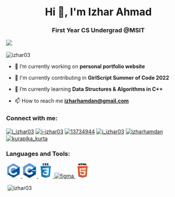 <h1 align="center">Hi 👋, I'm Izhar Ahmad</h1>
<h3 align="center">First Year CS Undergrad @MSIT</h3>
<a href="https://github.com/DenverCoder1/readme-typing-svg"><img src="https://readme-typing-svg.herokuapp.com?&font=IBM+Plex+Sans&color=abcdef&size=20&lines=Welcome+to+my+GitHub+Profile!;I'm+a+Web+Developer.;I'm+a+Computer+Science+Student;I+like+working+on+algorithms." /></a>


<p align="left"> <img src="https://komarev.com/ghpvc/?username=izhar03&label=Profile%20views&color=0e75b6&style=flat" alt="izhar03" /> </p>

- 🔭 I’m currently working on **personal portfolio website**

- 🌟 I'm currently contributing in **GirlScript Summer of Code 2022** 

- 🌱 I’m currently learning **Data Structures & Algorithms in C++**

- 📫 How to reach me **izharhamdan@gmail.com**

<h3 align="left">Connect with me:</h3>
<p align="left">
<a href="https://twitter.com/i_izhar03" target="blank"><img align="center" src="https://raw.githubusercontent.com/rahuldkjain/github-profile-readme-generator/master/src/images/icons/Social/twitter.svg" alt="i_izhar03" height="30" width="40" /></a>
<a href="https://linkedin.com/in/i-izhar03" target="blank"><img align="center" src="https://raw.githubusercontent.com/rahuldkjain/github-profile-readme-generator/master/src/images/icons/Social/linked-in-alt.svg" alt="i-izhar03" height="30" width="40" /></a>
<a href="https://stackoverflow.com/users/13734944" target="blank"><img align="center" src="https://raw.githubusercontent.com/rahuldkjain/github-profile-readme-generator/master/src/images/icons/Social/stack-overflow.svg" alt="13734944" height="30" width="40" /></a>
<a href="https://instagram.com/i_izhar03" target="blank"><img align="center" src="https://raw.githubusercontent.com/rahuldkjain/github-profile-readme-generator/master/src/images/icons/Social/instagram.svg" alt="i_izhar03" height="30" width="40" /></a>
<a href="https://www.hackerrank.com/izharhamdan" target="blank"><img align="center" src="https://raw.githubusercontent.com/rahuldkjain/github-profile-readme-generator/master/src/images/icons/Social/hackerrank.svg" alt="izharhamdan" height="30" width="40" /></a>
<a href="https://codeforces.com/profile/kurapika_kurta" target="blank"><img align="center" src="https://raw.githubusercontent.com/rahuldkjain/github-profile-readme-generator/master/src/images/icons/Social/codeforces.svg" alt="kurapika_kurta" height="30" width="40" /></a>
</p>

<h3 align="left">Languages and Tools:</h3>
<p align="left"> <a href="https://www.cprogramming.com/" target="_blank" rel="noreferrer"> <img src="https://raw.githubusercontent.com/devicons/devicon/master/icons/c/c-original.svg" alt="c" width="40" height="40"/> </a> <a href="https://www.w3schools.com/cpp/" target="_blank" rel="noreferrer"> <img src="https://raw.githubusercontent.com/devicons/devicon/master/icons/cplusplus/cplusplus-original.svg" alt="cplusplus" width="40" height="40"/> </a> <a href="https://www.w3schools.com/css/" target="_blank" rel="noreferrer"> <img src="https://raw.githubusercontent.com/devicons/devicon/master/icons/css3/css3-original-wordmark.svg" alt="css3" width="40" height="40"/> </a> <a href="https://www.figma.com/" target="_blank" rel="noreferrer"> <img src="https://www.vectorlogo.zone/logos/figma/figma-icon.svg" alt="figma" width="40" height="40"/> </a> <a href="https://www.w3.org/html/" target="_blank" rel="noreferrer"> <img src="https://raw.githubusercontent.com/devicons/devicon/master/icons/html5/html5-original-wordmark.svg" alt="html5" width="40" height="40"/> </a> </p>

<p>&nbsp;<img align="center" src="https://github-readme-stats.vercel.app/api?username=izhar03&show_icons=true&locale=en" alt="izhar03" /></p>
